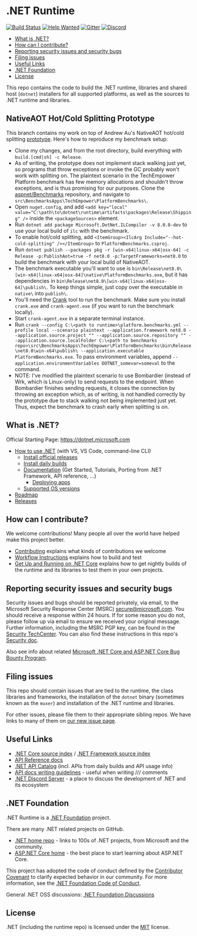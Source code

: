 # .NET Runtime

[![Build Status](https://dev.azure.com/dnceng-public/public/_apis/build/status/dotnet/runtime/runtime?branchName=main)](https://dev.azure.com/dnceng-public/public/_build/latest?definitionId=129&branchName=main)
[![Help Wanted](https://img.shields.io/github/issues/dotnet/runtime/help%20wanted?style=flat-square&color=%232EA043&label=help%20wanted)](https://github.com/dotnet/runtime/labels/help%20wanted)
[![Gitter](https://badges.gitter.im/Join%20Chat.svg)](https://gitter.im/dotnet/runtime)
[![Discord](https://img.shields.io/discord/732297728826277939?style=flat-square&label=Discord&logo=discord&logoColor=white&color=7289DA)](https://aka.ms/dotnet-discord)

* [What is .NET?](#what-is-net)
* [How can I contribute?](#how-can-i-contribute)
* [Reporting security issues and security bugs](#reporting-security-issues-and-security-bugs)
* [Filing issues](#filing-issues)
* [Useful Links](#useful-links)
* [.NET Foundation](#net-foundation)
* [License](#license)

This repo contains the code to build the .NET runtime, libraries and shared host (`dotnet`) installers for
all supported platforms, as well as the sources to .NET runtime and libraries.

## NativeAOT Hot/Cold Splitting Prototype
This branch contains my work on top of Andrew Au's NativeAOT hot/cold splitting [prototype](https://github.com/cshung/runtimelab/tree/private/bring-up-nativeaot). Here's how to reproduce my benchmark setup:
* Clone my changes, and from the root directory, build everything with `build.[cmd|sh] -c Release`.
* As of writing, the prototype does not implement stack walking just yet, so programs that throw exceptions or invoke the GC probably won't work with splitting on. The plaintext scenario in the TechEmpower Platform benchmark has few memory allocations and shouldn't throw exceptions, and is thus promising for our purposes. Clone the [aspnet/Benchmarks](https://github.com/aspnet/benchmarks) repository, and navigate to `src\BenchmarksApps\TechEmpower\PlatformBenchmarks\`.
* Open `nuget.config`, and add `<add key="local" value="C:\path\to\dotnet\runtime\artifacts\packages\Release\Shipping" />` inside the `<packageSources>` element.
* Run `dotnet add package Microsoft.DotNet.ILCompiler -v 8.0.0-dev` to use your local build of `ilc` with the benchmark.
* To enable hot/cold splitting, add `<ItemGroup><IlcArg Include="--hot-cold-splitting" /></ItemGroup>` to `PlatformBenchmarks.csproj`.
* Run `dotnet publish --packages pkg -r [win-x64|linux-x64|osx-64] -c Release -p:PublishAot=true -f net8.0 -p:TargetFrameworks=net8.0` to build the benchmark with your local build of NativeAOT.
* The benchmark executable you'll want to use is `bin\Release\net8.0\[win-x64|linux-x64|osx-64]\native\PlatformBenchmarks.exe`, but it has dependencies in `bin\Release\net8.0\[win-x64|linux-x64|osx-64]\publish\`. To keep things simple, just copy over the executable in `native\` into `publish\`.
* You'll need the [Crank](https://github.com/dotnet/crank) tool to run the benchmark. Make sure you install `crank.exe` and `crank-agent.exe` (if you want to run the benchmark locally).
* Start `crank-agent.exe` in a separate terminal instance.
* Run `crank --config C:\<path to runtime>\platform.benchmarks.yml --profile local --scenario plaintext --application.framework net8.0 --application.source.project "" --application.source.repository "" --application.source.localFolder C:\<path to benchmarks repo>\src\BenchmarksApps\TechEmpower\PlatformBenchmarks\bin\Release\net8.0\win-x64\publish\ --application.executable PlatformBenchmarks.exe`. To pass environment variables, append `--application.environmentVariables DOTNET_somevar=someval` to the command.
* NOTE: I've modified the plaintext scenario to use Bombardier (instead of Wrk, which is Linux-only) to send requests to the endpoint. When Bombardier finishes sending requests, it closes the connection by throwing an exception which, as of writing, is not handled correctly by the prototype due to stack walking not being implemented just yet. Thus, expect the benchmark to crash early when splitting is on.

## What is .NET?

Official Starting Page: <https://dotnet.microsoft.com>

* [How to use .NET](https://docs.microsoft.com/dotnet/core/get-started) (with VS, VS Code, command-line CLI)
  * [Install official releases](https://dotnet.microsoft.com/download)
  * [Install daily builds](docs/project/dogfooding.md)
  * [Documentation](https://docs.microsoft.com/dotnet/core) (Get Started, Tutorials, Porting from .NET Framework, API reference, ...)
    * [Deploying apps](https://docs.microsoft.com/dotnet/core/deploying)
  * [Supported OS versions](https://github.com/dotnet/core/blob/main/os-lifecycle-policy.md)
* [Roadmap](https://github.com/dotnet/core/blob/main/roadmap.md)
* [Releases](https://github.com/dotnet/core/tree/main/release-notes)

## How can I contribute?

We welcome contributions! Many people all over the world have helped make this project better.

* [Contributing](CONTRIBUTING.md) explains what kinds of contributions we welcome
* [Workflow Instructions](docs/workflow/README.md) explains how to build and test
* [Get Up and Running on .NET Core](docs/project/dogfooding.md) explains how to get nightly builds of the runtime and its libraries to test them in your own projects.

## Reporting security issues and security bugs

Security issues and bugs should be reported privately, via email, to the Microsoft Security Response Center (MSRC) <secure@microsoft.com>. You should receive a response within 24 hours. If for some reason you do not, please follow up via email to ensure we received your original message. Further information, including the MSRC PGP key, can be found in the [Security TechCenter](https://www.microsoft.com/msrc/faqs-report-an-issue). You can also find these instructions in this repo's [Security doc](SECURITY.md).

Also see info about related [Microsoft .NET Core and ASP.NET Core Bug Bounty Program](https://www.microsoft.com/msrc/bounty-dot-net-core).

## Filing issues

This repo should contain issues that are tied to the runtime, the class libraries and frameworks, the installation of the `dotnet` binary (sometimes known as the `muxer`) and installation of the .NET runtime and libraries.

For other issues, please file them to their appropriate sibling repos. We have links to many of them on [our new issue page](https://github.com/dotnet/runtime/issues/new/choose).

## Useful Links

* [.NET Core source index](https://source.dot.net) / [.NET Framework source index](https://referencesource.microsoft.com)
* [API Reference docs](https://docs.microsoft.com/dotnet/api)
* [.NET API Catalog](https://apisof.net) (incl. APIs from daily builds and API usage info)
* [API docs writing guidelines](https://github.com/dotnet/dotnet-api-docs/wiki) - useful when writing /// comments
* [.NET Discord Server](https://aka.ms/dotnet-discord) - a place to discuss the development of .NET and its ecosystem

## .NET Foundation

.NET Runtime is a [.NET Foundation](https://www.dotnetfoundation.org/projects) project.

There are many .NET related projects on GitHub.

* [.NET home repo](https://github.com/Microsoft/dotnet) - links to 100s of .NET projects, from Microsoft and the community.
* [ASP.NET Core home](https://docs.microsoft.com/aspnet/core) - the best place to start learning about ASP.NET Core.

This project has adopted the code of conduct defined by the [Contributor Covenant](https://contributor-covenant.org) to clarify expected behavior in our community. For more information, see the [.NET Foundation Code of Conduct](https://www.dotnetfoundation.org/code-of-conduct).

General .NET OSS discussions: [.NET Foundation Discussions](https://github.com/dotnet-foundation/Home/discussions)

## License

.NET (including the runtime repo) is licensed under the [MIT](LICENSE.TXT) license.
